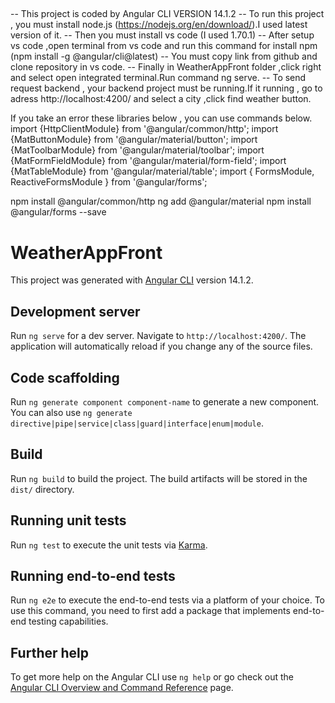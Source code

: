 
## 




-- This project is coded by Angular CLI VERSION 14.1.2
-- To run this project , you must install node.js (https://nodejs.org/en/download/).I used latest version of it.
-- Then you must install vs code (I used 1.70.1)
-- After setup vs code ,open terminal from vs code and run this command for install npm (npm install -g @angular/cli@latest)
-- You must copy  link  from github and clone repository in vs code.
-- Finally in WeatherAppFront folder ,click right and select open integrated terminal.Run  command ng serve.
-- To send request backend , your backend project must be running.If it running , go to adress http://localhost:4200/ and select a city ,click find weather button.
   
   
   If you take an error these libraries below , you can use commands below.
   import {HttpClientModule} from '@angular/common/http';
   import {MatButtonModule} from '@angular/material/button';
   import {MatToolbarModule} from '@angular/material/toolbar';
   import {MatFormFieldModule} from '@angular/material/form-field';
   import {MatTableModule} from '@angular/material/table';
   import { FormsModule, ReactiveFormsModule } from '@angular/forms';  
   
   npm install @angular/common/http
   ng add @angular/material
   npm install @angular/forms --save
   



 











# WeatherAppFront

This project was generated with [Angular CLI](https://github.com/angular/angular-cli) version 14.1.2.

## Development server

Run `ng serve` for a dev server. Navigate to `http://localhost:4200/`. The application will automatically reload if you change any of the source files.

## Code scaffolding

Run `ng generate component component-name` to generate a new component. You can also use `ng generate directive|pipe|service|class|guard|interface|enum|module`.

## Build

Run `ng build` to build the project. The build artifacts will be stored in the `dist/` directory.

## Running unit tests

Run `ng test` to execute the unit tests via [Karma](https://karma-runner.github.io).

## Running end-to-end tests

Run `ng e2e` to execute the end-to-end tests via a platform of your choice. To use this command, you need to first add a package that implements end-to-end testing capabilities.

## Further help

To get more help on the Angular CLI use `ng help` or go check out the [Angular CLI Overview and Command Reference](https://angular.io/cli) page.
